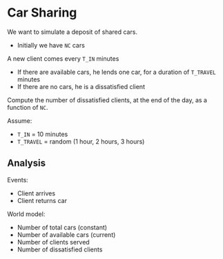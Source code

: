 # Car Sharing

We want to simulate a deposit of shared cars.
 - Initially we have `NC` cars
 
A new client comes every `T_IN` minutes
  - If there are available cars, he lends one car, for a duration of `T_TRAVEL` minutes
  - If there are no cars, he is a dissatisfied client

Compute the number of dissatisfied clients, at the end of the day, as a function of `NC`.

Assume:
  - `T_IN` = 10 minutes
  - `T_TRAVEL` = random (1 hour, 2 hours, 3 hours)

## Analysis

Events:

  - Client arrives
  - Client returns car
  
World model:

  - Number of total cars (constant)
  - Number of available cars (current)
  - Number of clients served
  - Number of dissatisfied clients 